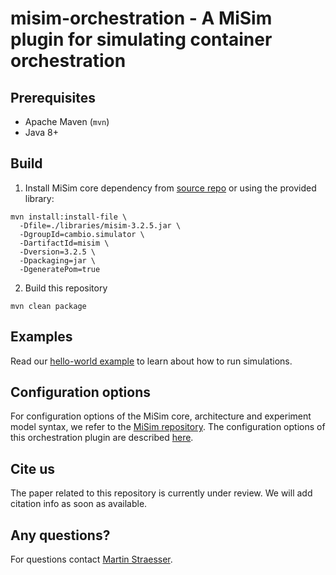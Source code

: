 # misim-orchestration - A MiSim plugin for simulating container orchestration

## Prerequisites

- Apache Maven (`mvn`)
- Java 8+

## Build

1. Install MiSim core dependency from [source repo](https://github.com/Cambio-Project/MiSim) or using the provided library: 

```
mvn install:install-file \
  -Dfile=./libraries/misim-3.2.5.jar \
  -DgroupId=cambio.simulator \
  -DartifactId=misim \
  -Dversion=3.2.5 \
  -Dpackaging=jar \
  -DgeneratePom=true
```

2. Build this repository

```
mvn clean package
```

## Examples

Read our [hello-world example](https://github.com/DescartesResearch/misim-orchestration/blob/main/docs/HelloWorldExample.md) to learn about how to run simulations.

## Configuration options

For configuration options of the MiSim core, architecture and experiment model syntax, we refer to the [MiSim repository](https://github.com/Cambio-Project/MiSim).
The configuration options of this orchestration plugin are described [here](https://github.com/DescartesResearch/misim-orchestration/blob/main/docs/ConfigurationOptions.md).

## Cite us

The paper related to this repository is currently under review. We will add citation info as soon as available.

## Any questions?

For questions contact [Martin Straesser](https://se.informatik.uni-wuerzburg.de/software-engineering-group/staff/martin-straesser/).